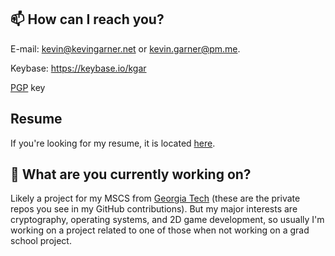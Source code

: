## 📫 How can I reach you?

E-mail: kevin@kevingarner.net or kevin.garner@pm.me.

Keybase: https://keybase.io/kgar

[PGP](https://raw.githubusercontent.com/KevDev13/keys/main/pgp-public.asc) key

## Resume

If you're looking for my resume, it is located [here](https://github.com/KevDev13/resume/blob/main/resume.pdf).

## 🔭 What are you currently working on?

Likely a project for my MSCS from [Georgia Tech](https://omscs.gatech.edu) (these are the private repos you see in my GitHub contributions). But my major interests are cryptography, operating systems, and 2D game development, so usually I'm working on a project related to one of those when not working on a grad school project.
<!--
**KevDev13/KevDev13** is a ✨ _special_ ✨ repository because its `README.md` (this file) appears on your GitHub profile.

Here are some ideas to get you started:

- 👯 I’m looking to collaborate on ...
- 🤔 I’m looking for help with ...
- 💬 Ask me about ...
- 😄 Pronouns: ...
- ⚡ Fun fact: ...
- 🌱 I’m currently learning: ...
-->

